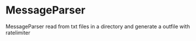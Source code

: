 # MessageParser
MessageParser read from txt files in a directory and generate a outfile with ratelimiter
